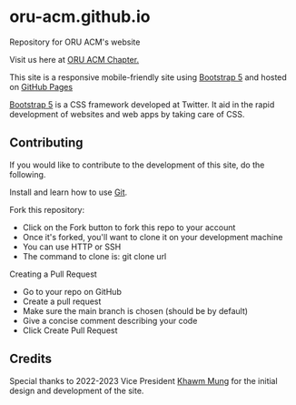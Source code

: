 # oru-acm.github.io
Repository for ORU ACM's website

Visit us here at [ORU ACM Chapter.](https://oru-acm.github.io/)

This site is a responsive mobile-friendly site using [Bootstrap 5](https://getbootstrap.com/) and hosted on [GitHub Pages](https://pages.github.com/)

[Bootstrap 5](https://getbootstrap.com/) is a CSS framework developed at Twitter. It aid in the rapid development of websites and web apps by taking care of CSS.

## Contributing
If you would like to contribute to the development of this site, do the following.

Install and learn how to use [Git](https://git-scm.com/doc).

Fork this repository:
* Click on the Fork button to fork this repo to your account
* Once it's forked, you'll want to clone it on your development machine
* You can use HTTP or SSH
* The command to clone is: git clone url

Creating a Pull Request
* Go to your repo on GitHub
* Create a pull request
* Make sure the main branch is chosen (should be by default)
* Give a concise comment describing your code
* Click Create Pull Request

## Credits
Special thanks to 2022-2023 Vice President [Khawm Mung](https://kmung.github.io/) for the initial design and development of the site.